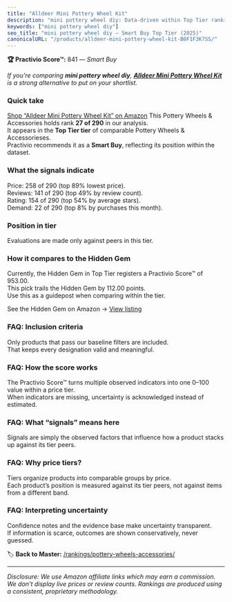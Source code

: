 ```yaml
---
title: "Alldeer Mini Pottery Wheel Kit"
description: "mini pottery wheel diy: Data-driven within Top Tier ranking using the Practivio Score™. Positioned by quality, value, demand, findability, momentum."
keywords: ["mini pottery wheel diy"]
seo_title: "mini pottery wheel diy — Smart Buy Top Tier (2025)"
canonicalURL: "/products/alldeer-mini-pottery-wheel-kit-B0F1F3K7SS/"
---
```


**🏆 Practivio Score™:** 841 — _Smart Buy_


*If you're comparing **mini pottery wheel diy**, **[Alldeer Mini Pottery Wheel Kit](https://www.amazon.com/dp/B0F1F3K7SS?tag=practivio-20)** is a strong alternative to put on your shortlist.*
### Quick take
[Shop “Alldeer Mini Pottery Wheel Kit” on Amazon](https://www.amazon.com/dp/B0F1F3K7SS?tag=practivio-20)
This Pottery Wheels & Accessories holds rank **27 of 290** in our analysis.  
It appears in the **Top Tier tier** of comparable Pottery Wheels & Accessorieses.  
Practivio recommends it as a **Smart Buy**, reflecting its position within the dataset.

### What the signals indicate
Price: 258 of 290 (top 89% lowest price).  
Reviews: 141 of 290 (top 49% by review count).  
Rating: 154 of 290 (top 54% by average stars).  
Demand: 22 of 290 (top 8% by purchases this month).

### Position in tier
Evaluations are made only against peers in this tier.

### How it compares to the Hidden Gem
Currently, the Hidden Gem in Top Tier registers a Practivio Score™ of 953.00.  
This pick trails the Hidden Gem by 112.00 points.  
Use this as a guidepost when comparing within the tier.  

See the Hidden Gem on Amazon → [View listing](https://www.amazon.com/dp/B093MCN1QQ?tag=practivio-20)

### FAQ: Inclusion criteria
Only products that pass our baseline filters are included.  
That keeps every designation valid and meaningful.

### FAQ: How the score works
The Practivio Score™ turns multiple observed indicators into one 0–100 value within a price tier.  
When indicators are missing, uncertainty is acknowledged instead of estimated.

### FAQ: What “signals” means here
Signals are simply the observed factors that influence how a product stacks up against its tier peers.

### FAQ: Why price tiers?
Tiers organize products into comparable groups by price.  
Each product’s position is measured against its tier peers, not against items from a different band.

### FAQ: Interpreting uncertainty
Confidence notes and the evidence base make uncertainty transparent.  
If information is scarce, outcomes are shown conservatively, never guessed.


🏷️ **Back to Master:** [/rankings/pottery-wheels-accessories/](/rankings/pottery-wheels-accessories/)

---
_Disclosure: We use Amazon affiliate links which may earn a commission. We don’t display live prices or review counts. Rankings are produced using a consistent, proprietary methodology._
